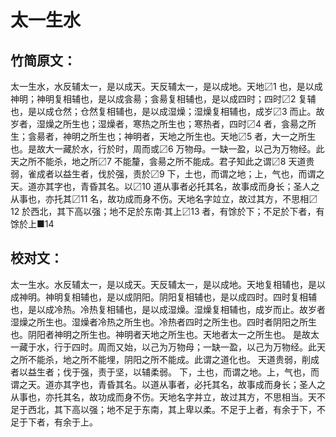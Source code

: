 太一生水
====
竹简原文：
---
太一生水，水反辅太一，是以成天。天反辅太一，是以成地。天地〼1
也，是以成神明；神明复相辅也，是以成侌昜；侌昜复相辅也，是以成四时；四时〼2
复辅也，是以成仓然；仓然复相辅也，是以成湿燥；湿燥复相辅也，成岁〼3
而止。故岁者，湿燥之所生也；湿燥者，寒热之所生也；寒热者，四时〼4
者，侌昜之所生；侌昜者，神明之所生也；神明者，天地之所生也。天地〼5
者，大一之所生也。是故大一藏於水，行於时，周而或〼6
万物母。一缺一盈，以己为万物经。此天之所不能杀，地之所〼7
不能釐，侌昜之所不能成。君子知此之谓〼8
天道贵弱，雀成者以益生者，伐於强，责於〼9
下，土也，而谓之地；上，气也，而谓之天。道亦其字也，青昏其名。以〼10
道从事者必托其名，故事成而身长；圣人之从事也，亦托其〼11
名，故功成而身不伤。天地名字竝立，故过其方，不思相〼12
於西北，其下高以强；地不足於东南‧其上〼13
者，有馀於下；不足於下者，有馀於上■14

校对文：
---
太一生水。水反辅太一，是以成天。天反辅太一，是以成地。天地复相辅也，是以成神明。神明复相辅也，是以成阴阳。阴阳复相辅也，是以成四时。四时复相辅也，是以成冷热。冷热复相辅也，是以成湿燥。湿燥复相辅也，成岁而止。故岁者湿燥之所生也。湿燥者冷热之所生也。冷热者四时之所生也。四时者阴阳之所生也。阴阳者神明之所生也。神明者天地之所生也。天地者太一之所生也。
是故太一藏于水，行于四时。周而又始，以己为万物母；一缺一盈，以己为万物经。此天之所不能杀，地之所不能埋，阴阳之所不能成。此谓之道化也。
天道贵弱，削成者以益生者；伐于强，责于坚，以辅柔弱。
下，土也，而谓之地。上，气也，而谓之天。道亦其字也，青昏其名。以道从事者，必托其名，故事成而身长；圣人之从事也，亦托其名，故功成而身不伤。天地名字并立，故过其方，不思相当。天不足于西北，其下高以强；地不足于东南，其上卑以柔。不足于上者，有余于下，不足于下者，有余于上。
